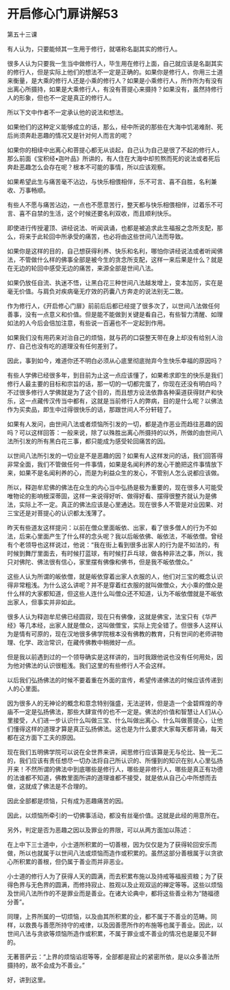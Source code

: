 # 开启修心门扉讲解53

第五十三课

有人认为，只要能倾其一生用于修行，就堪称名副其实的修行人。

很多人认为只要我一生当中做修行人，毕生用在修行上面，自己就应该是名副其实的修行人，但是实际上他们的想法不一定是正确的。如果你是修行人，你用三士道来衡量，是大乘的修行人还是小乘的修行人？如果是小乘修行人，所作所为有没有出离心所摄持，如果是大乘修行人，有没有菩提心来摄持？如果没有，虽然持修行人的形象，但也不一定是真正的修行人。

所以下文中作者不一定承认他的说法和想法。

如果他们的这种定义能够成立的话，那么，经中所说的那些在大海中饥渴难耐、死后尚须奔赴恶趣的情况又是针对何人而言的呢？

如果你的相续中出离心和菩提心都无从谈起，自己认为自己是很了不起的修行人，那么前面《宝积经•迦叶品》所讲的，有人住在大海中却煎熬而死的说法或者死后奔赴恶趣怎么会存在呢？根本不可能的事情，所以应该观察。

如果希望此生与痛苦毫不沾边，与快乐相偎相伴，乐不可言、喜不自胜，名利兼收、万事畅顺。

有些人不愿与痛苦沾边，一点也不愿意苦行，整天都与快乐相偎相伴，过着乐不可言、喜不自禁的生活，这个时候还要名利双收，而且顺利快乐。

即使进行传授灌顶、讲经说法、听闻讽诵，也都是被追求此生福报之念所支配，那么，将来于此轮回中所承受的痛苦，也必将由这些世间八法而导致。

如果你是这样的目的，自己想获得利养、快乐和名利，哪怕你讲经说法或者听闻佛法，不管做什么样的佛事全部是被今生的贪念所支配，这样一来后果是什么？就是在无边的轮回中感受无边的痛苦，来源全部是世间八法。

如果仍放任自流、执迷不悟，让黑白花三种世间八法越发增上，变本加厉，实在是毫无价值。与肩负对疾病毫无疗效的药囊八方奔走的说法别无二致。

作为修行人，《开启修心门扉》前前后后都已经提了很多次了，以世间八法做任何善事，没有一点意义和价值。但是能不能做到关键是看自己，有些智力清醒、如理如法的人今后会倍加注意，有些说一百遍也不一定起到作用。

如果我们没有用药来对治自己的烦恼，就与药的口袋整天带在身上却没有给别人治疗、自己也没有吃的道理没有任何差别了。

因此，事到如今，难道你还不明白必须从心底里彻底抛弃今生快乐幸福的原因吗？

有些人学佛已经很多年，到目前为止这一点应该懂了，如果希求即生的快乐是我们修行人最主要的目标和宗旨的话，那一切的一切都完蛋了，你现在还没有明白吗？不过很多修行人学佛就是为了这个目的，而且想方设法依靠各种渠道获得财产和快乐，这一点藏传汉传当中都有，这就是当前修行人的弊病，目的是什么呢？以佛法作为买卖品，即生中过得很快乐的话，那跟世间人不分轩轾了。

如果有人发问，由世间八法或者烦恼所引发的一切，都是造作恶业而趋往恶趣的因吗？可以这样回答：一般来说，除了以殊胜出离心所摄持的以外，所做的由世间八法所引发的所有黑白花三事，都只能成为感受轮回痛苦的因。

以世间八法所引发的一切业是不是恶趣的因？如果有人这样发问的话，我们回答得非常全面，我们不管做任何一件事情，如果是名闻利养的发心干脆把这件事情放下来，如果不是名闻利养的心，而是为利益众生的发心，不管别人怎么说都应该做。

所以，释迦牟尼佛的佛法在众生的内心当中弘扬是极为重要的，现在很多人可能受唯物论的影响根深蒂固，这样一来说得好听、做得好看、摆得很整齐就认为是佛法，实际上不一定。真正的佛法应该是心里通达。现在很多人不管是对业因果、对三宝还是对菩提心的认识都太浅薄了。

昨天有些道友这样提问：以前在僧众里面皈依、出家，看了很多僧人的行为不如法，后来心里面产生了什么样的念头呢？我以后皈依佛、皈依法，不皈依僧。曾经有个老领导也这样说过，他说：“我在街上看到很多出家人的行为是不如法的，有时候到舞厅里面去，有时候打蓝球，有时候打乒乓球，做各种非法之事，所以，我只对佛陀、佛法很有信心，家里摆有佛像和佛书，但是我不皈依僧众。”

这些人认为所谓的皈依僧，就是皈依穿着出家人衣服的人，他们对三宝的概念认识得非常粗浅。为什么这么讲呢？并不是穿着红衣服的就叫做僧众，大小乘的僧众是什么样的大家都知道，但这些人连什么叫僧众还不知道，认为不皈依僧就是不皈依出家人，但事实并非如此。

很多人认为释迦牟尼佛已经圆寂，现在只有佛像，这就是佛宝，法宝只有《华严经》等几本经，出家人就是僧众，这叫做僧宝，实际上完全错了。但很多人这样认为是情有可原的，现在汉地很多佛学院根本没有佛教的教育，只有世间的老师讲物理、化学、政治常识，在藏传佛教中稍微好一点。

但是我以前遇到过的一个领导确实是这样讲的，当时我跟他说也没有任何用处，因为他对佛法的认识很粗浅。我们这里的有些修行人不会这样。

以后我们弘扬佛法的时候不要着重在外面的宣传，希望传递佛法的时候应该传递到人的心里面。

因为很多人的无神论的概念和意念特别强盛，无法逆转，但是造一个金碧辉煌的寺庙不一定是弘扬佛法，那些大肆宣传的也不一定是。佛法的价值和智慧让人们从心里接受，人们进一步认识什么叫做三宝、什么叫做出离心、什么叫做菩提心，让他们懂得这样的道理才算是真正弘扬佛法。这也是为什么要求大家每天都背诵，每天都在这方面下工夫的原因。

现在我们五明佛学院可以说在全世界来讲，闻思修行应该算是无与伦比、独一无二的，我们应该有责任想尽一切办法将自己所认识的、所懂到的知识在别人心里弘扬开来！不然所谓的佛法中到底哪些是修行人，哪些是非修行人，哪些是真正有功德的法谁都不知道，佛教里面所讲的道理谁都不接受，就是依从自己心中所想而去做，这就成了佛法是不合理的。

因此全部都是烦恼，只有成为恶趣痛苦的因。

因此，以烦恼所牵引的一切佛事活动，都没有丝毫价值。这就是此经的用意所在。

另外，判定是否为恶趣之因以及罪业的界限，可以从两方面加以陈述：

在上中下三士道中，小士道所积累的一切善根，因为仅仅是为了获得轮回安乐而做，所以也就属于以世间八法或烦恼而造作或积累的。虽然这部分善根属于以贪欲心所积累的善根，但仍属于善业而并非恶业。

小士道的修行人为了获得人天的圆满，而去积累布施以及持戒等福报资粮；为了获得色界与无色界的圆满，而修持寂止、胜观以及止观双运的禅定等等。这些以烦恼及世间八法所作的不是罪业而是善业。在诸大论典中，都将这些善业称为“随福德分善”。

同理，上界所属的一切烦恼，以及由其所积累的业，都不属于不善业的范畴。同样，以救畏与善愿所持守的戒律，以及因善愿所作的布施等也属于善业。因此，以世间八法与贪欲等烦恼所造作或积累，不属于罪业或不善业的情况也是屡见不鲜的。

无著菩萨云：“上界的烦恼谄诳等等，全部都是寂止的紧密所依，是以众多善法所摄持的，故不会成为不善业。”

好，讲到这里。

